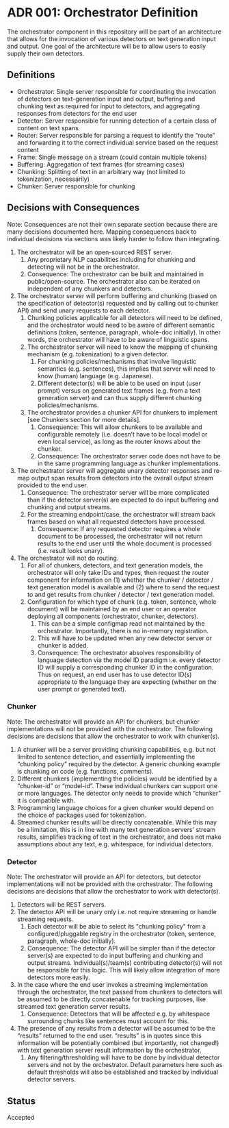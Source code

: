 # ADR 001: Orchestrator Definition

The orchestrator component in this repository will be part of an architecture that allows for the invocation of various detectors on text generation input and output. One goal of the architecture will be to allow users to easily supply their own detectors.

## Definitions
- Orchestrator: Single server responsible for coordinating the invocation of detectors on text-generation input and output, buffering and chunking text as required for input to detectors, and aggregating responses from detectors for the end user
- Detector: Server responsible for running detection of a certain class of content on text spans
- Router: Server responsible for parsing a request to identify the “route” and forwarding it to the correct individual service based on the request content
- Frame: Single message on a stream (could contain multiple tokens)
- Buffering: Aggregation of text frames (for streaming cases)
- Chunking: Splitting of text in an arbitrary way (not limited to tokenization, necessarily)
- Chunker: Server responsible for chunking

## Decisions with Consequences

Note: Consequences are not their own separate section because there are many decisions documented here. Mapping consequences back to individual decisions via sections was likely harder to follow than integrating.

1. The orchestrator will be an open-sourced REST server.
    1. Any proprietary NLP capabilities including for chunking and detecting will not be in the orchestrator.
    2. Consequence: The orchestrator can be built and maintained in public/open-source. The orchestrator also can be iterated on independent of any chunkers and detectors.
2.  The orchestrator server will perform buffering and chunking (based on the specification of detector(s) requested and by calling out to chunker API) and send unary requests to each detector.
    1. Chunking policies applicable for all detectors will need to be defined, and the orchestrator would need to be aware of different semantic definitions (token, sentence, paragraph, whole-doc initially). In other words, the orchestrator will have to be aware of linguistic spans.
    2. The orchestrator server will need to know the mapping of chunking mechanism (e.g. tokenization) to a given detector.
        1. For chunking policies/mechanisms that involve linguistic semantics (e.g. sentences), this implies that server will need to know (human) language (e.g. Japanese).
        2. Different detector(s) will be able to be used on input (user prompt) versus on generated text frames (e.g. from a text generation server) and can thus supply different chunking policies/mechanisms.
    3. The orchestrator provides a chunker API for chunkers to implement [see Chunkers section for more details].
        1. Consequence: This will allow chunkers to be available and configurable remotely (i.e. doesn’t have to be local model or even local service), as long as the router knows about the chunker.
        2. Consequence: The orchestrator server code does not have to be in the same programming language as chunker implementations.
3. The orchestrator server will aggregate unary detector responses and re-map output span results from detectors into the overall output stream provided to the end user.
    1. Consequence: The orchestrator server will be more complicated than if the detector server(s) are expected to do input buffering and chunking and output streams.
    2. For the streaming endpoint/case, the orchestrator will stream back frames based on what all requested detectors have processed. 
        1. Consequence: If any requested detector requires a whole document to be processed, the orchestrator will not return results to the end user until the whole document is processed (i.e. result looks unary).
4. The orchestrator will not do routing.
    1. For all of chunkers, detectors, and text generation models, the orchestrator will only take IDs and types, then request the router component for information on (1) whether the chunker / detector / text generation model is available and (2) where to send the request to and get results from chunker / detector / text generation model.
    2. Configuration for which type of chunk (e.g. token, sentence, whole document) will be maintained by an end user or an operator deploying all components (orchestrator, chunker, detectors).
        1. This can be a simple configmap read not maintained by the orchestrator. Importantly, there is no in-memory registration.
        2. This will have to be updated when any new detector server or chunker is added.
        3. Consequence: The orchestrator absolves responsibility of language detection via the model ID paradigm i.e. every detector ID will supply a corresponding chunker ID in the configuration. Thus on request, an end user has to use detector ID(s) appropriate to the language they are expecting (whether on the user prompt or generated text).

### Chunker
Note: The orchestrator will provide an API for chunkers, but chunker implementations will not be provided with the orchestrator. The following decisions are decisions that allow the orchestrator to work with chunker(s).

1. A chunker will be a server providing chunking capabilities, e.g. but not limited to sentence detection, and essentially implementing the “chunking policy” required by the detector. A generic chunking example is chunking on code (e.g. functions, comments).
2. Different chunkers (implementing the policies) would be identified by a “chunker-id” or “model-id”. These individual chunkers can support one or more languages. The detector only needs to provide which “chunker” it is compatible with.
3. Programming language choices for a given chunker would depend on the choice of packages used for tokenization.
4. Streamed chunker results will be directly concatenable. While this may be a limitation, this is in line with many text generation servers' stream results, simplifies tracking of text in the orchestrator, and does not make assumptions about any text, e.g. whitespace, for individual detectors.


### Detector
Note: The orchestrator will provide an API for detectors, but detector implementations will not be provided with the orchestrator. The following decisions are decisions that allow the orchestrator to work with detector(s).

1. Detectors will be REST servers.
2. The detector API will be unary only i.e. not require streaming or handle streaming requests.
    1. Each detector will be able to select its "chunking policy" from a configured/pluggable registry in the orchestrator (token, sentence, paragraph, whole-doc initially).
    2. Consequence: The detector API will be simpler than if the detector server(s) are expected to do input buffering and chunking and output streams. Individual(s)/team(s) contributing detector(s) will not be responsible for this logic. This will likely allow integration of more detectors more easily.
3. In the case where the end user invokes a streaming implementation through the orchestrator, the text passed from chunkers to detectors will be assumed to be directly concatenable for tracking purposes, like streamed text generation server results.
    1. Consequence: Detectors that will be affected e.g. by whitespace surrounding chunks like sentences must account for this.
4. The presence of any results from a detector will be assumed to be the “results” returned to the end user. “results” is in quotes since this information will be potentially combined (but importantly, not changed!) with text generation server result information by the orchestrator.
    1. Any filtering/thresholding will have to be done by individual detector servers and not by the orchestrator. Default parameters here such as default thresholds will also be established and tracked by individual detector servers.


## Status

Accepted
